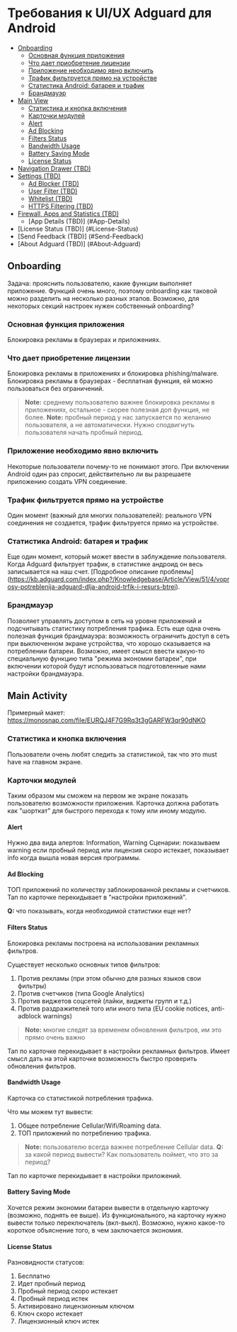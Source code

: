 # Требования к UI/UX Adguard для Android

* [Onboarding](#onboarding)
    * [Основная функция приложения](#Основная-функция-приложения)
    * [Что дает приобретение лицензии](#Что-дает-приобретение-лицензии)
    * [Приложение необходимо явно включить](#Приложение-необходимо-явно-включить)
    * [Трафик фильтруется прямо на устройстве](#Трафик-фильтруется-прямо-на-устройстве)
    * [Статистика Android: батарея и трафик](#Статистика-Android-батарея-и-трафик)
    * [Брандмауэр](#Брандмауэр)
* [Main View](#Main-Activity)
    * [Статистика и кнопка включения](#Статистика-и-кнопка-включения)
    * [Карточки модулей](#Карточки-модулей)
    * [Alert](#Alert)
    * [Ad Blocking](#Ad-Blocking)
    * [Filters Status](#Filters-Status)
    * [Bandwidth Usage](#Bandwidth-Usage)
    * [Battery Saving Mode](#Battery-Saving-Mode)
    * [License Status](#License-Status)
* [Navigation Drawer (TBD)](#Navigation-Drawer)
* [Settings (TBD)](#Settings)
    * [Ad Blocker (TBD)](#Ad-Blocker)
    * [User Filter (TBD)](#User-Filter)
    * [Whitelist (TBD)](#Whitelist)
    * [HTTPS Filtering (TBD)](#HTTPS-Filtering)
* [Firewall, Apps and Statistics (TBD)](#Firewall-Apps-and-Statistics)
    * [App Details (TBD)] (#App-Details)
* [License Status (TBD)] (#License-Status)
* [Send Feedback (TBD)] (#Send-Feedback)
* [About Adguard (TBD)] (#About-Adguard)

## Onboarding

Задача: прояснить пользователю, какие функции выполняет приложение. Функций очень много, поэтому onboarding как таковой можно разделить на несколько разных этапов. Возможно, для некоторых секций настроек нужен собственный onboarding?

### Основная функция приложения
Блокировка рекламы в браузерах и приложениях.

### Что дает приобретение лицензии
Блокировка рекламы в приложениях и блокировка phishing/malware. Блокировка рекламы в браузерах - бесплатная функция, ей можно пользоваться без ограничений.

> **Note:** среднему пользователю важнее блокировка рекламы в приложениях, остальное - скорее полезная доп функция, не более.
> **Note:** пробный период у нас запускается по желанию пользователя, а не автоматически. Нужно сподвигнуть пользователя начать пробный период.

### Приложение необходимо явно включить
Некоторые пользователи почему-то не понимают этого. При включении Android один раз спросит, действительно ли вы разрешаете приложению создать VPN соединение.

### Трафик фильтруется прямо на устройстве
Один момент (важный для многих пользователей): реального VPN соединения не создается, трафик фильтруется прямо на устройстве.

### Статистика Android: батарея и трафик
Еще один момент, который может ввести в заблуждение пользователя. Когда Adguard фильтрует трафик, в статистике андроид он весь записывается на наш счет. [Подробное описание проблемы] (https://kb.adguard.com/index.php?/Knowledgebase/Article/View/51/4/voprosy-potreblenija-adguard-dlja-android-trfik-i-resurs-btrei).

### Брандмауэр
Позволяет управлять доступом в сеть на уровне приложений и подсчитывать статистику потребления трафика. Есть еще одна очень полезная функция брандмауэра: возможность ограничить доступ в сеть при выключенном экране устройства, что хорошо сказывается на потреблении батареи. Возможно, имеет смысл ввести какую-то специальную функцию типа "режима экономии батареи", при включении которой будут использоваться подготовленные нами настройки брандмауэра.

## Main Activity

Примерный макет:
https://monosnap.com/file/EURQJ4F7G9Rq3t3gGARFW3qr90dNKO

### Статистика и кнопка включения

Пользователи очень любят следить за статистикой, так что это must have на главном экране.

### Карточки модулей

Таким образом мы сможем на первом же экране показать пользователю возможности приложения. Карточка должна работать как "шорткат" для быстрого перехода к тому или иному модулю.

#### Alert

Нужно два вида алертов: Information, Warning
Сценарии: показываем warning если пробный период или лицензия скоро истекает, показывает info когда вышла новая версия программы.

#### Ad Blocking

ТОП приложений по количеству заблокированной рекламы и счетчиков.
Тап по карточке перекидывает в "настройки приложений".

**Q:** что показывать, когда необходимой статистики еще нет?

#### Filters Status

Блокировка рекламы построена на использовании рекламных фильтров.

Существует несколько основных типов фильтров:
1. Против рекламы (при этом обычно для разных языков свои фильтры)
2. Против счетчиков (типа Google Analytics)
3. Против виджетов соцсетей (лайки, виджеты групп и т.д.)
4. Против раздражителей того или иного типа (EU cookie notices, anti-adblock warnings)

> **Note:** многие следят за временем обновления фильтров, им это прямо очень важно

Тап по карточке перекидывает в настройки рекламных фильтров.
Имеет смысл дать на этой карточке возможность быстро проверить обновления фильтров.

#### Bandwidth Usage

Карточка со статистикой потребления трафика.

Что мы можем тут вывести:

1. Общее потребление Cellular/Wifi/Roaming data.
2. ТОП приложений по потреблению трафика.

> **Note:** пользователю всегда важнее потребление Cellular data.
> **Q:** за какой период вывести? Как пользователь поймет, что это за период?

Тап по карточке перекидывает в настройки приложений.

#### Battery Saving Mode

Хочется режим экономии батареи вывести в отдельную карточку (возможно, поднять ее выше).
Из функционального, на карточку нужно вывести только переключатель (вкл-выкл).
Возможно, нужно какое-то короткое объяснение того, в чем заключается экономия.

#### License Status

Разновидности статусов:
1. Бесплатно
2. Идет пробный период
3. Пробный период скоро истекает
4. Пробный период истек
4. Активировано лицензионным ключом
5. Ключ скоро истекает
6. Лицензионный ключ истек
